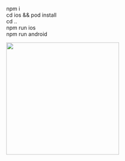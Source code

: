 npm i<br>
cd ios && pod install<br>
cd ..<br>
npm run ios<br>
npm run android<br>

<img src="https://i.ibb.co/D9PsqHH/video.gif" width="300px"/>
